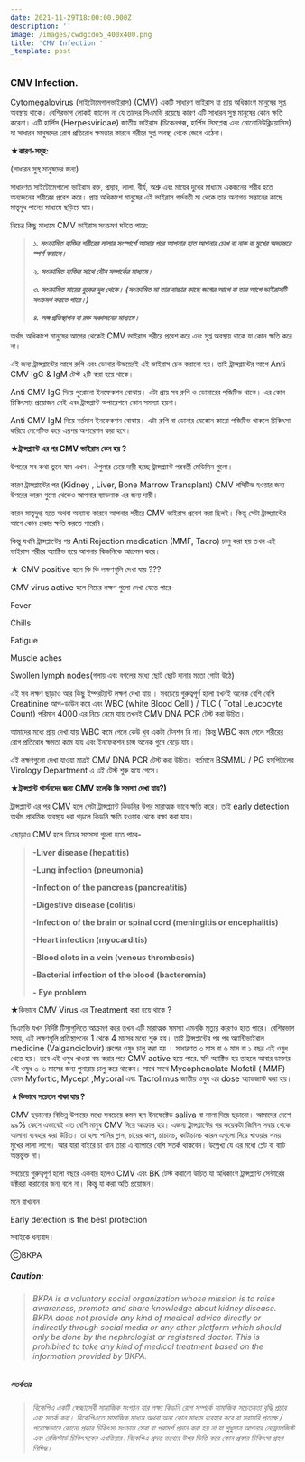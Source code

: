 ```yaml
---
date: 2021-11-29T18:00:00.000Z
description: ''
image: /images/cwdgcdo5_400x400.png
title: 'CMV Infection '
_template: post
---
```



### CMV Infection.

Cytomegalovirus (সাইটোমেগালভাইরাস) (CMV) একটি সাধারণ ভাইরাস যা প্রায় অধিকাংশ মানুষের সুপ্ত অবস্থায় থাকে।  বেশিরভাগ লোকই জানেন না যে তাদের সিএমভি রয়েছে কারণ এটি  সাধারন সুস্থ মানুষের কোন ক্ষতি করেনা।  এটি হার্পিস  (Herpesviridae) জাতীয় ভাইরাস (চিকেনপক্স, হার্পিস সিমপ্লেক্স এবং মোনোনিউক্লিয়োসিস) যা সাধারন মানুষদের রোগ প্রতিরোধ ক্ষমতার কারনে শরীরে সুপ্ত অবস্থা থেকে জেগে ওঠেনা।

**★কারণ-সমূহ:**

(সাধারন সুস্থ মানুষদের জন্য)

সাধারণত সাইটোমেগালো ভাইরাস রক্ত, প্রস্রাব, লালা, বীর্য, অশ্রু এবং মায়ের দুধের মাধ্যমে একজনের শরীর হতে অন্যজনের শরীরের প্রবেশ করে। প্রায় অধিকাংশ মানুষের এই ভাইরাস  গর্ভবতী মা থেকে তার অনাগত সন্তানের কাছে মাতৃদুধ পানের মাধ্যমে ছড়িয়ে যায়।

নিচের কিছু  মাধ্যমে  CMV ভাইরাস  সংক্রমণ ঘটতে পারে:

> **_১. সংক্রামিত ব্যক্তির শরীরের লালার  সংস্পর্শে আসার পরে আপনার হাত আপনার চোখ বা নাক বা মুখের অভ্যন্তরে স্পর্শ করালে।_**
>
> **_২. সংক্রামিত ব্যক্তির সাথে যৌন সম্পর্কের মাধ্যমে।_**
>
> **_৩. সংক্রামিত মায়ের বুকের দুধ থেকে। (সংক্রামিত মা তার বাচ্চার কাছে জন্মের আগে বা তার আগে ভাইরাসটি সংক্রমণ করতে পারে।)_**
>
> **_৪. অঙ্গ প্রতিস্থাপন বা রক্ত সঞ্চালনের মাধ্যমে।_**

অর্থাৎ অধিকাংশ মানুষের আগের থেকেই CMV ভাইরাস শরীরে প্রবেশ করে এবং সুপ্ত অবস্থায় থাকে যা কোন ক্ষতি করে না।

এই জন্য ট্রান্সপ্লান্টের আগে রুগি এবং ডোনার উভয়েরই এই ভাইরাস চেক করানো হয়। তাই ট্রান্সপ্লান্টের আগে Anti CMV IgG & IgM টেস্ট ২টি করা হয়ে থাকে।

Anti CMV IgG দিয়ে পুরোনো ইনফেকশন বোঝায়। এটা প্রায় সব রুগি ও ডোনারের পজিটিভ থাকে। এর কোন চিকিৎসার প্রয়োজন নেই এবং ট্রান্সপ্লান্ট অপারেশনে কোন সমস্যা হয়না।

Anti CMV IgM দিয়ে বর্তমান ইনফেকশন বোঝায়। এটা রুগি বা ডোনার যেকোন কারো পজিটিভ থাকলে চিকিৎসা করিয়ে নেগেটিভ করে এরপর অপারেশন করা হবে।

**★ট্রান্সপ্ল্যান্ট এর পর CMV ভাইরাস  কেন হয় ?**

উপরের সব কথা ভুলে যান এখন। ঐগুলার চেয়ে দায়ী হচ্ছে ট্রান্সপ্ল্যান্ট পরবর্তী মেডিসিন গুলো।

কারণ ট্রান্সপ্লান্টের পর (Kidney , Liver, Bone Marrow Transplant) CMV পসিটিভ হওয়ার জন্য উপরের কারন গুলো থেকেও আপনার ব্যাডলাক এর জন্য দায়ী।

কারন মাতৃদুগ্ধ হতে অথবা অন্যান্য কারনে আপনার শরীরে CMV ভাইরাস  প্রবেশ করা ছিলই। কিন্তু সেটা ট্রান্সপ্লান্টের আগে কোন প্রকার ক্ষতি করতে পারেনি।

কিন্তু যখনি ট্রান্সপ্লান্টের পর Anti Rejection medication (MMF, Tacro)  চালু করা হয় তখন এই ভাইরাস শরীরে অ্যাক্টিভ হয়ে আপনার কিডনিকে আক্রমন করে।

★ CMV positive হলে কি কি লক্ষণগুলি দেখা যায় ???

CMV virus active  হলে নিচের লক্ষণ গুলো দেখা যেতে পারে-

Fever

Chills

Fatigue

Muscle aches

Swollen lymph nodes(গলায় এবং বগলের মধ্যে ছোট ছোট দানার মতো গোটা উঠে)

এই সব লক্ষণ ছাড়াও আর কিছু ইম্পরট্যান্ট লক্ষণ দেখা যায় । সবচেয়ে গুরুত্বপূর্ণ হলো যখনই অনেক বেশি বেশি Creatinine আপ-ডাউন করে এবং WBC (white Blood Cell ) / TLC ( Total Leucocyte Count) পরিমান 4000 এর নিচে নেমে যায় তখনই CMV DNA PCR টেস্ট করা উচিত।

আমাদের মধ্যে প্রায় দেখা যায় WBC কমে গেলে কেউ খুব একটা টেনশন নি না। কিন্তু WBC কমে গেলে শরীরের রোগ প্রতিরোধ ক্ষমতা কমে যায় এবং ইনফেকশন চান্স অনেক গুনে বেড়ে যায়।

এই লক্ষণগুলো দেখা যাওয়া মাত্রই CMV DNA PCR টেস্ট করা উচিত। বর্তমানে BSMMU / PG  হসপিটালের Virology Department এ এই টেস্ট শুরু হয়ে গেসে।

**★ট্রান্সপ্লান্ট পার্সনদের জন্য CMV হলেকি কি সমস্যা দেখা যায়?)**

ট্রান্সপ্ল্যান্ট এর পর CMV হলে সেটা ট্রান্সপ্ল্যান্ট কিডনির উপর মারাত্মক ভাবে ক্ষতি করে। তাই early detection অর্থাৎ প্রাথমিক অবস্থায় ধরা পড়লে কিডনি ক্ষতি হওয়ার থেকে রক্ষা করা যায়।

এছাড়াও CMV হলে নিচের সমসসা গুলো হতে পারে-

> **-Liver disease (hepatitis)**
>
> **-Lung infection (pneumonia)**
>
> **-Infection of the pancreas (pancreatitis)**
>
> **-Digestive disease (colitis)**
>
> **-Infection of the brain or spinal cord (meningitis or encephalitis)**
>
> **-Heart infection (myocarditis)**
>
> **-Blood clots in a vein (venous thrombosis)**
>
> **-Bacterial infection of the blood (bacteremia)**
>
> **- Eye problem**

★কিভাবে CMV Virus  এর Treatment করা হয়ে থাকে ?

সিএমভি যখন নির্দিষ্ট টিস্যুগুলিতে আক্রমণ করে তখন এটি মারাত্মক সমস্যা এমনকি মৃত্যুর কারণও হতে পারে। বেশিরভাগ সময়, এই লক্ষণগুলি প্রতিস্থাপনের 1 থেকে 4 মাসের মধ্যে শুরু হয়। তাই ট্রান্সপ্লান্টের পর পর  অ্যান্টিভাইরাল medicine (Valganciclovir)  গ্রুপের ওষুধ  চালু করা হয় । সাধারণত ৩ মাস বা ৬ মাস বা ১ বছর এই ওষুধ খেতে হয়। তবে  এই ওষুধ খাওয়া বন্ধ করার পরে CMV active হতে পারে. যদি অ্যাক্টিভ হয় তাহলে আবার ডাক্তার এই ওষুধ ৩-৬ মাসের জন্য পুনারায় চালু করে থাকেন। সাথে সাথে Mycophenolate Mofetil  ( MMF) যেমন Myfortic, Mycept ,Mycoral এবং Tacrolimus জাতীয় ওষুধ এর dose অ্যাডজাস্ট করা হয়।

**★কিভাবে সচেতন থাকা যায় ?**

CMV ছড়ানোর বিভিন্ন উপায়ের মধ্যে সবচেয়ে কমন হল ইনফেক্টেড saliva বা লালা দিয়ে ছড়ানো। আমাদের দেশে ৯৯% কেসে এভাবেই এত বেশি মানুষ CMV দিয়ে আক্রান্ত হয়। এজন্য ট্রান্সপ্লান্টের পর কয়েকটা জিনিস সবার থেকে আলাদা ব্যবহার করা উচিত। তা হলঃ পানির গ্লাস, চায়ের কাপ, চাচামচ, কাটাচামচ কারন এগুলো দিয়ে খাওয়ার সময় মুখের লালা লাগে। আর যারা বাইরে চা খান তারা এ ব্যাপারে বেশি সতর্ক থাকবেন। উল্লেখ্য যে এর মধ্যে প্লেট বা বাটি অন্তর্ভুক্ত না।

সবচেয়ে গুরুত্বপূর্ণ হলো বছরে একবার হলেও CMV এবং BK টেস্ট করানো উচিত যা  অধিকাংশ ট্রান্সপ্ল্যান্ট সেন্টারের  ডক্টররা করানোর জন্য বলে না। কিন্তু যা করা অতি প্ৰয়োজন।

মনে রাখবেন

Early detection is the best protection

সবাইকে ধন্যবাদ।

ⒸBKPA

##### **Caution:**

> ###### BKPA is a voluntary social organization whose mission is to raise awareness, promote and share knowledge about kidney disease. BKPA does not provide any kind of medical advice directly or indirectly through social media or any other platform which should only be done by the nephrologist or registered doctor. This is prohibited to take any kind of medical treatment based on the information provided by BKPA.

##### **সতর্কতাঃ**

> ###### বিকেপিএ একটি স্বেচ্ছাসেবী সামাজিক সংগঠন যার লক্ষ্য কিডনি রোগ সম্পর্কে সামাজিক সচেতনতা বৃদ্ধি,প্রচার এবং সতর্ক করা। বিকেপিএতে সামাজিক মাধ্যম অথবা অন্য কোন মাধ্যম ব্যবহার করে বা সরাসরি প্রত্যক্ষ / পরোক্ষভাবে কোনো প্রকার চিকিৎসা সংক্রান্ত সেবা বা পরামর্শ প্রদান করা হয় না যা শুধুমাত্র আপনার নেফ্রোলজিস্ট এবং রেজিস্টার্ড চিকিৎসকের এখতিয়ার।বিকেপিএ প্রদত্ত তথ্যের উপর ভিত্তি করে কোন প্রকার চিকিৎসা গ্রহণ নিষিদ্ধ।
